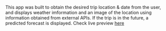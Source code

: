 This app was built to obtain the desired trip location & date from the user, and displays weather imformation and an image of the location using information obtained from external APIs. If the trip is in the future, a predicted forecast is displayed. Check live preview [here](https://my-travel-app.netlify.app)
